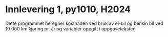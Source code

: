 # Innlevering 1, py1010, H2024
Dette programmet beregner kostnaden ved bruk av el-bil og bensin bil ved 10 000 km kjøring pr. år og variabler oppgitt i oppgaveteksten
